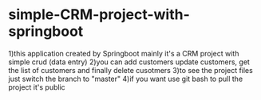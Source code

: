 # simple-CRM-project-with-springboot
1)this application created by Springboot mainly it's a CRM project with simple crud (data entry) 
2)you can add customers update customers, get the list of customers and finally delete cusotmers 
3)to see the project files just switch the branch to "master"
4)if you want use git bash to pull the project it's public 
